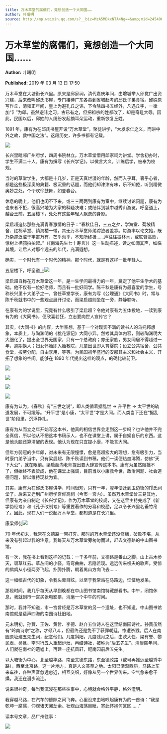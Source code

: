 ```yaml
---
title: 万木草堂的腐儒们，竟想创造一个大同国……
author: 叶曙明
source: http://mp.weixin.qq.com/s?__biz=MzA5MDkxNTA4Ng==&amp;mid=2454907845&amp;idx=1&amp;sn=cf916097fd36ff9689e74f60465982bf&amp;chksm=87a223a4b0d5aab239d97aaa46277fa585eda45a4d3b0fb439cae2e95f32f865df018593b1f9#rd
---
```


# 万木草堂的腐儒们，竟想创造一个大同国……

**Author:** 叶曙明

**Published:** 2019 年 03 月 13 日 17:50

万木草堂在大塘街长兴里。原来是邱家祠，清代嘉庆年间，由增城举人邱觉广出资兴建，后来改叫邱氏书屋，专门接待广东各县到省城赴考的邱氏子弟食宿。邱姓原写作丘，清雍正年间，皇上为避孔丘之讳，下令除四书五经外，凡遇丘字，一律加“阝”为邱。虽然避讳之习，古已有之，但把祖宗的姓都改了，却是奇耻大辱。因此，民国以后，邱姓的人纷纷发起摘耳朵运动，重新恢复丘姓。

1891 年，康有为在邱氏书屋开设“万木草堂”，聚徒讲学，“大发求仁之义，而讲中外之故，救中国之法”。这段历史，许多书都有记载。

![](https://mmbiz.qpic.cn/mmbiz_jpg/PJWG74pLsMZoETQY8GFJaY6JiaVcZBibpTmpsukzvms4TD5IKiclcye0a2cuDC5uWHqib43h4aPqnibmzsW5hF3I6mQ/640?wx_fmt=jpeg)

长兴里毗邻广州府学，四周书院林立。万木草堂借用邱家祠为讲堂。学舍初办时，学生不满二十人。康有为撰写《长兴学记》，以微言大义，训练后学，被奉为校规。

当时的草堂学生，大都是十几岁，正是天真烂漫的年龄，然而入乎耳，箸乎心者，都是这些极深奥的典籍、极沉重的话题，而他们却津津有味，乐不知倦，听到精微奥妙之处，个个欢忭鼓舞，如登春台。

休息的晚上，他们也闲不下来，或三三两两到康有为室中，继续讨论问题，康有为也来者不拒，很高兴地为大家的释疑决难；或结伴到城中越秀山游览，呼銮道上，越台王前，五层楼下，处处有这些年轻人飘逸的身影。

梁启超追忆那些充满青春激情的日子：“春秋佳日，三五之夕，学海堂、菊坡精舍、红棉草堂、镇海楼一带，其无万木草堂师弟踪迹者盖寡。每游率以论文始，既乃杂遝泛滥于宇宙万有，芒乎沕乎，不知所终极……声往往振林木，或联臂高歌，惊树上栖鸦拍拍起。”（《南海先生七十寿言》）这一生动描述，读之如闻其声，如临其境，让后人对那个远去的年代，充满遐想。

确实，一个时代有一个时代的精神。那个时代，就是有这样一批年轻人。

五层楼下，呼銮道上![](https://mmbiz.qpic.cn/mmbiz_png/PJWG74pLsMZoETQY8GFJaY6JiaVcZBibpTLMfW7T8weNAbGnJMU0rFv5VGprzObMkgxVMFNfhSg3r3QmvCEIiaUgg/640?wx_fmt=png)

梁启超自称在万木草堂这一年，是一生学问最得力的一年，奠定了他平生学术的基础。他不仅有一位好老师，而且有一批好同学。陈千秋是康有为最喜爱的学生，号称长兴里十大弟子之一，曾任草堂学长，康有为写《公理通》《大同书》时，常与陈千秋就书中的一些观点展开讨论，而梁启超则坐在一旁，静静聆听。

在康有为的学说里，究竟有什么吸引了梁启超？令他对康有为五体投地，一读到康有为的《大同书》，便欣喜若狂，立志要向世人宣传它？

其实，《大同书》的内容，大半空想，基于一个对现实不满的读书人的乌托邦想象，本质上，与陶渊明的《桃花源记》大同小异。然考其具体内容，则较陶渊明大大细化了，提出全世界无国家，只有一个总政府；亦无家族，男女同居不得超过一年，逾期换人；妇女怀胎即入胎教院，儿童出世即入育婴院；设立公共宿舍、公共食堂，按劳分配，自由享用，等等。为民国初年盛行的安那其主义和社会主义，开拓了想象的空间。能够在 1890 年代提出这样的观点，的确比较前卫。

![](https://mmbiz.qpic.cn/mmbiz_jpg/PJWG74pLsMZoETQY8GFJaY6JiaVcZBibpTjMWVCS8xqhXw7xokc4HUtKm1mWf7EG5ic60IEmTdQaFdXVLERnBBOXA/640?wx_fmt=jpeg)

![](https://mmbiz.qpic.cn/mmbiz/UC6M1Hf0SSEpr1lbbiatiaxPJc8y9JcOeRyJOIhsibwSxWPmHCqJwzWX8xTMz9MYLpHKAkRfY2fcMqovyxrR9KpAw/640?wx_fmt=gif)

![](https://mmbiz.qpic.cn/mmbiz/UC6M1Hf0SSEpr1lbbiatiaxPJc8y9JcOeRyJOIhsibwSxWPmHCqJwzWX8xTMz9MYLpHKAkRfY2fcMqovyxrR9KpAw/640?wx_fmt=gif)

![](https://mmbiz.qpic.cn/mmbiz_jpg/PJWG74pLsMZoETQY8GFJaY6JiaVcZBibpTdFibjSnyA7FfAZcnhfYnUcPJ5fZyNmiaicx9GdxsJ7oA7BtE0e2McdUbg/640?wx_fmt=jpeg)

康有为认为，《春秋》有“三世之说”，即人类循着据乱世 → 升平世 → 太平世的轨道发展，不可躐等。“升平世”是小康，“太平世”才是大同。而人类当下还在“据乱世”阶段里，沉浮挣扎。

康有为从而立之年开始写这本书，他真的相信世界会走到这一步吗？也许他并不完全真信，所以他从不把这本书稿示人，也不在课堂上讲，属于自娱自乐的东西。这是他头脑还算清醒的表现。他认为现在只宜提小康，不能言大同。

但年方弱冠的少年郎，对未来有无限憧憬，愈是高超宏大的理想，愈有吸引力，当时康门弟子当中，只有梁启超、陈千秋读到书稿，他们一读便热血沸腾，仿佛“天下大公”，就在眼前。梁启超向老师提出要大肆宣传这本书。康有为虽然阻挡不了，但始终不表赞成，他在课堂上强调，目前当以小康救今世，政治问题、社会道德问题，皆以维持现状为宜。

其实，康有为在邱氏书屋讲学，时间很短，只有一年，翌年便迁到卫边街的邝氏祠堂了。后来又迁到广州府学宫仰高祠（今市一宫内）。虽然万木草堂曾三易其地，但康有为亲自制定《长兴学记》，作为万木草堂的校规，又在这里主持完成了《新学伪经考》和《孔子改制考》等重要著作的分纂和校勘，足以令长兴里名垂竹帛了。因此，现在人们一说起万木草堂，都知道是在长兴里。

康梁师徒![](https://mmbiz.qpic.cn/mmbiz_jpg/PJWG74pLsMZoETQY8GFJaY6JiaVcZBibpTZuonuTa1qglcEcP5Mqc9HRa5WSmOFTer1F24y6elicRVzYfzf834Auw/640?wx_fmt=jpeg)

70 年代初末，我常在文德路一带打夯。那时的万木草堂还没修缮，破败不堪，从来没有引起过我的注意。我每天从万木草堂旁匆匆而过，赶去文德路的中山图书馆。

有一次，我在书上看到这样的记载：一千多年前，文德路是番山之脚。山上古木参天，碧草红云。草丛间的小径，弯弯曲曲，若隐若现。远远传来樵夫的歌声。受惊的鹧鸪从小径两旁飞起，扑腾扑腾，朝着禺山方向飞去……

这一幅幅古代的幻象，令我头晕目眩，以至于我常站在马路边，怔怔地发呆。

那段时间，我几乎每天从早到晚都在中山图书馆南馆特藏部看书。中午，闭馆休息，我就到市一宫买张电影票，消磨一个中午的时间。

那时，我并不知道，市一宫曾经是万木草堂的另一个遗址，也不知道，中山图书馆南馆就是蜚声四海的南园诗社旧地。

元末明初，孙蕡、王佐、黄哲、李德、赵介五位诗人在这里结南园诗社。孙蕡虽然有“岭南诗宗”之称，才倾八斗，但最终还是免不了获罪朝廷，惨遭杀戮。后人在南园原址建五先生祠，纪念他们。几度斜阳，几度残月之后，由欧大任、梁有誉、黎民表、吴旦、李时行五人重起炉灶，再结诗社，被称为“后五先生”。清康熙年间，人们就在南社的遗墟上，再建一座抗风轩，祀南园前后五先生。

以大塘街为中心，北至越华路，南至文德东路，东至德政路（或可再推远至越秀中路），西至北京路，这一片地方，真是人文荟萃之地。太阳已渐渐西斜，马路上车来车往，各种声音忽远忽近，相互交织，好像从另一个世界传来。空气愈来愈干燥。我还在漫步流连。

说来很神奇，每当我沉浸在那些往事中，心境就会格外平静，格外澄明。

我穿越马路，在汽车的缝隙之间飞奔。心里没来由地哼起康有为的一首诗：“我是乾坤一腐儒，仰观诸天阅劫余。壮观山海荡目眦，寄此怀抱何区区……”

读本号文章，品广州往事：

![](https://mmbiz.qpic.cn/mmbiz_jpg/PJWG74pLsMZoETQY8GFJaY6JiaVcZBibpT9j1DCqzOiaGok99VzjOZ3pFmQuU6snYGKc1zriaAqgJE3SpRI2x1DtMw/640?wx_fmt=jpeg)

